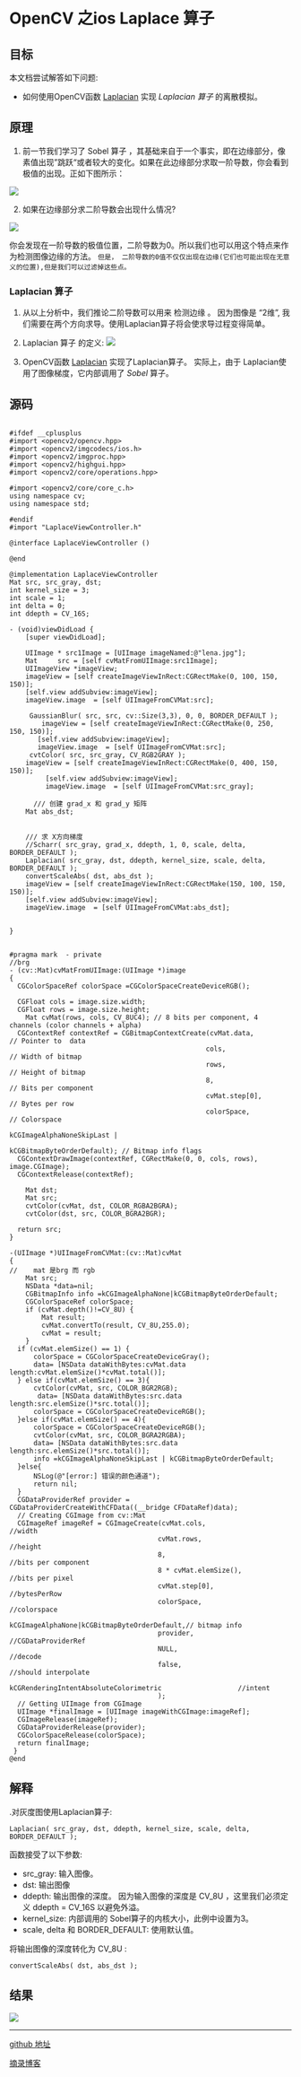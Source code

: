 # OpenCV 之ios Laplace 算子
## 目标
本文档尝试解答如下问题:

*   如何使用OpenCV函数 [Laplacian](http://opencv.willowgarage.com/documentation/cpp/image_filtering.html#cv-laplacian) 实现 *Laplacian 算子* 的离散模拟。

## 原理

1. 前一节我们学习了 Sobel 算子 ，其基础来自于一个事实，即在边缘部分，像素值出现”跳跃“或者较大的变化。如果在此边缘部分求取一阶导数，你会看到极值的出现。正如下图所示：

![](https://upload-images.jianshu.io/upload_images/1682758-167fb688dcb7d5b3.jpg?imageMogr2/auto-orient/strip%7CimageView2/2/w/1240)

2. 如果在边缘部分求二阶导数会出现什么情况?

![](https://upload-images.jianshu.io/upload_images/1682758-e7ec905e206c2628.jpg?imageMogr2/auto-orient/strip%7CimageView2/2/w/1240)

你会发现在一阶导数的极值位置，二阶导数为0。所以我们也可以用这个特点来作为检测图像边缘的方法。 `但是， 二阶导数的0值不仅仅出现在边缘(它们也可能出现在无意义的位置),但是我们可以过滤掉这些点。`

### Laplacian 算子

1. 从以上分析中，我们推论二阶导数可以用来 检测边缘 。 因为图像是 “2维”, 我们需要在两个方向求导。使用Laplacian算子将会使求导过程变得简单。
2. Laplacian 算子 的定义:
![](https://upload-images.jianshu.io/upload_images/1682758-7cf1ee02a4c4e710.png?imageMogr2/auto-orient/strip%7CimageView2/2/w/1240)

3.  OpenCV函数 [Laplacian](http://opencv.willowgarage.com/documentation/cpp/image_filtering.html#cv-laplacian) 实现了Laplacian算子。 实际上，由于 Laplacian使用了图像梯度，它内部调用了 *Sobel* 算子。

## 源码
```

#ifdef __cplusplus
#import <opencv2/opencv.hpp>
#import <opencv2/imgcodecs/ios.h>
#import <opencv2/imgproc.hpp>
#import <opencv2/highgui.hpp>
#import <opencv2/core/operations.hpp>

#import <opencv2/core/core_c.h>
using namespace cv;
using namespace std;

#endif
#import "LaplaceViewController.h"

@interface LaplaceViewController ()

@end

@implementation LaplaceViewController
Mat src, src_gray, dst;
int kernel_size = 3;
int scale = 1;
int delta = 0;
int ddepth = CV_16S;

- (void)viewDidLoad {
    [super viewDidLoad];

    UIImage * src1Image = [UIImage imageNamed:@"lena.jpg"];
    Mat     src = [self cvMatFromUIImage:src1Image];
    UIImageView *imageView;
    imageView = [self createImageViewInRect:CGRectMake(0, 100, 150, 150)];
    [self.view addSubview:imageView];
    imageView.image  = [self UIImageFromCVMat:src];

     GaussianBlur( src, src, cv::Size(3,3), 0, 0, BORDER_DEFAULT );
        imageView = [self createImageViewInRect:CGRectMake(0, 250, 150, 150)];
       [self.view addSubview:imageView];
       imageView.image  = [self UIImageFromCVMat:src];
     cvtColor( src, src_gray, CV_RGB2GRAY );
    imageView = [self createImageViewInRect:CGRectMake(0, 400, 150, 150)];
         [self.view addSubview:imageView];
         imageView.image  = [self UIImageFromCVMat:src_gray];
    
      /// 创建 grad_x 和 grad_y 矩阵
    Mat abs_dst;

    
    /// 求 X方向梯度
    //Scharr( src_gray, grad_x, ddepth, 1, 0, scale, delta, BORDER_DEFAULT );
    Laplacian( src_gray, dst, ddepth, kernel_size, scale, delta, BORDER_DEFAULT );
    convertScaleAbs( dst, abs_dst );
    imageView = [self createImageViewInRect:CGRectMake(150, 100, 150, 150)];
    [self.view addSubview:imageView];
    imageView.image  = [self UIImageFromCVMat:abs_dst];
    

}


#pragma mark  - private
//brg
- (cv::Mat)cvMatFromUIImage:(UIImage *)image
{
  CGColorSpaceRef colorSpace =CGColorSpaceCreateDeviceRGB();
    
  CGFloat cols = image.size.width;
  CGFloat rows = image.size.height;
    Mat cvMat(rows, cols, CV_8UC4); // 8 bits per component, 4 channels (color channels + alpha)
  CGContextRef contextRef = CGBitmapContextCreate(cvMat.data,                 // Pointer to  data
                                                 cols,                       // Width of bitmap
                                                 rows,                       // Height of bitmap
                                                 8,                          // Bits per component
                                                 cvMat.step[0],              // Bytes per row
                                                 colorSpace,                 // Colorspace
                                                 kCGImageAlphaNoneSkipLast |
                                                 kCGBitmapByteOrderDefault); // Bitmap info flags
  CGContextDrawImage(contextRef, CGRectMake(0, 0, cols, rows), image.CGImage);
  CGContextRelease(contextRef);
    
    Mat dst;
    Mat src;
    cvtColor(cvMat, dst, COLOR_RGBA2BGRA);
    cvtColor(dst, src, COLOR_BGRA2BGR);

  return src;
}

-(UIImage *)UIImageFromCVMat:(cv::Mat)cvMat
{
//    mat 是brg 而 rgb
    Mat src;
    NSData *data=nil;
    CGBitmapInfo info =kCGImageAlphaNone|kCGBitmapByteOrderDefault;
    CGColorSpaceRef colorSpace;
    if (cvMat.depth()!=CV_8U) {
        Mat result;
        cvMat.convertTo(result, CV_8U,255.0);
        cvMat = result;
    }
  if (cvMat.elemSize() == 1) {
      colorSpace = CGColorSpaceCreateDeviceGray();
      data= [NSData dataWithBytes:cvMat.data length:cvMat.elemSize()*cvMat.total()];
  } else if(cvMat.elemSize() == 3){
      cvtColor(cvMat, src, COLOR_BGR2RGB);
       data= [NSData dataWithBytes:src.data length:src.elemSize()*src.total()];
      colorSpace = CGColorSpaceCreateDeviceRGB();
  }else if(cvMat.elemSize() == 4){
      colorSpace = CGColorSpaceCreateDeviceRGB();
      cvtColor(cvMat, src, COLOR_BGRA2RGBA);
      data= [NSData dataWithBytes:src.data length:src.elemSize()*src.total()];
      info =kCGImageAlphaNoneSkipLast | kCGBitmapByteOrderDefault;
  }else{
      NSLog(@"[error:] 错误的颜色通道");
      return nil;
  }
  CGDataProviderRef provider = CGDataProviderCreateWithCFData((__bridge CFDataRef)data);
  // Creating CGImage from cv::Mat
  CGImageRef imageRef = CGImageCreate(cvMat.cols,                                 //width
                                     cvMat.rows,                                 //height
                                     8,                                          //bits per component
                                     8 * cvMat.elemSize(),                       //bits per pixel
                                     cvMat.step[0],                            //bytesPerRow
                                     colorSpace,                                 //colorspace
                                     kCGImageAlphaNone|kCGBitmapByteOrderDefault,// bitmap info
                                     provider,                                   //CGDataProviderRef
                                     NULL,                                       //decode
                                     false,                                      //should interpolate
                                     kCGRenderingIntentAbsoluteColorimetric                   //intent
                                     );
  // Getting UIImage from CGImage
  UIImage *finalImage = [UIImage imageWithCGImage:imageRef];
  CGImageRelease(imageRef);
  CGDataProviderRelease(provider);
  CGColorSpaceRelease(colorSpace);
  return finalImage;
 }
@end

```

## 解释
.对灰度图使用Laplacian算子:
```
Laplacian( src_gray, dst, ddepth, kernel_size, scale, delta, BORDER_DEFAULT );
```
函数接受了以下参数:

+ src_gray: 输入图像。
+ dst: 输出图像
+ ddepth: 输出图像的深度。 因为输入图像的深度是 CV_8U ，这里我们必须定义 ddepth = CV_16S 以避免外溢。
+ kernel_size: 内部调用的 Sobel算子的内核大小，此例中设置为3。
+ scale, delta 和 BORDER_DEFAULT: 使用默认值。

将输出图像的深度转化为 CV_8U :
```
convertScaleAbs( dst, abs_dst );
```

## 结果
![](https://upload-images.jianshu.io/upload_images/1682758-a1595018bfad57e9.png?imageMogr2/auto-orient/strip%7CimageView2/2/w/1240)

-----
[github 地址](https://github.com/NPOpenSource/opencvIOS/tree/master/OpenCVSecondChapter-Laplace)

[摘录博客](http://www.opencv.org.cn/opencvdoc/2.3.2/html/doc/tutorials/imgproc/imgtrans/laplace_operator/laplace_operator.html#laplace-operator)
